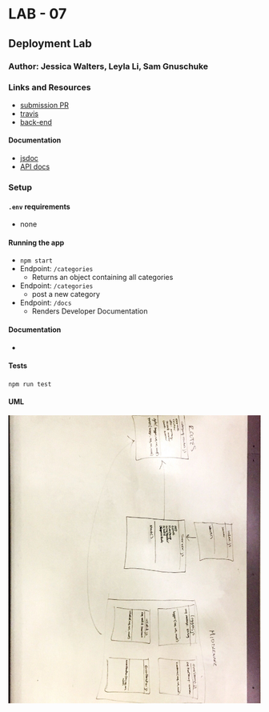 # LAB - 07

## Deployment Lab

### Author: Jessica Walters, Leyla Li, Sam Gnuschuke

### Links and Resources
* [submission PR](https://github.com/401-advanced-javascript-jessica/401-lab-07/pull/2)
* [travis](https://www.travis-ci.com/401-advanced-javascript-jessica/401-lab-07)
* [back-end](https://jessica-401-lab-07.herokuapp.com/)

#### Documentation
* [jsdoc](https://jessica-401-lab-07.herokuapp.com/docs)
* [API docs](http://localhost:3333/api-docs)


### Setup
#### `.env` requirements
* none

#### Running the app
* `npm start`
* Endpoint: `/categories`
  * Returns an object containing all categories
* Endpoint: `/categories`
    * post a new category
* Endpoint: `/docs`
  * Renders Developer Documentation

#### Documentation
*
  
#### Tests
`npm run test`

#### UML

![UML Diagram](build-server-whiteboard.jpg)